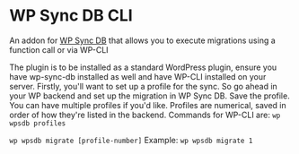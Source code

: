 # WP Sync DB CLI
An addon for [WP Sync DB](https://github.com/slang800/wp-sync-db) that allows you to execute migrations using a function call or via WP-CLI

The plugin is to be installed as a standard WordPress plugin, ensure you have wp-sync-db installed as well and have WP-CLI installed on your server.
 Firstly, you'll want to set up a profile for the sync. So go ahead in your WP backend and set up the migration in WP Sync DB. Save the profile. You can have multiple profiles if you'd like.
 Profiles are numerical, saved in order of how they're listed in the backend.
 Commands for WP-CLI are:
  ```wp wpsdb profiles```

 ```wp wpsdb migrate [profile-number]```
 Example:
```wp wpsdb migrate 1```

